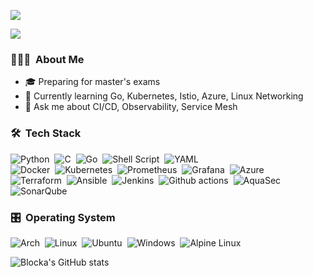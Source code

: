 ![](https://count.getloli.com/get/@win5923?theme=rule34)

![](https://komarev.com/ghpvc/?username=win5923&style=flat&color=green&base=987)

### 👨🏻‍💻 &nbsp;About Me

- 🎓 Preparing for master's exams
- 🌱 Currently learning Go, Kubernetes, Istio, Azure, Linux Networking
- 💬 Ask me about CI/CD, Observability, Service Mesh

### 🛠️ &nbsp;Tech Stack

![Python](https://img.shields.io/badge/-Python-05122A?style=flat&logo=python)&nbsp;
![C](https://img.shields.io/badge/-C-05122A?style=flat&logo=C&logoColor=A8B9CC)&nbsp;
![Go](https://img.shields.io/badge/-Go-05122A?style=flat&logo=Go)&nbsp;
![Shell Script](https://img.shields.io/badge/-Shell_Script-05122A?style=flat&logo=gnu-bash)&nbsp;
![YAML](https://img.shields.io/badge/-YAML-05122A?style=flat&logo=YAML)\
![Docker](https://img.shields.io/badge/-Docker-05122A?style=flat&logo=Docker)&nbsp;
![Kubernetes](https://img.shields.io/badge/-Kubernetes-05122A?style=flat&logo=Kubernetes&)&nbsp;
![Prometheus](https://img.shields.io/badge/-Prometheus-05122A?style=flat&logo=Prometheus)&nbsp;
![Grafana](https://img.shields.io/badge/-Grafana-05122A?style=flat&logo=Grafana)&nbsp;
![Azure](https://img.shields.io/badge/-Azure-05122A?style=flat&logo=microsoftazure&logoColor=blue)\
![Terraform](https://img.shields.io/badge/-Terraform-05122A?style=flat&logo=Terraform)&nbsp;
![Ansible](https://img.shields.io/badge/-Ansible-05122A?style=flat&logo=Ansible)&nbsp;
![Jenkins](https://img.shields.io/badge/-Jenkins-05122A?style=flat&logo=Jenkins)&nbsp;
![Github actions](https://img.shields.io/badge/-github%20actions-05122A?style=flat&logo=githubactions)&nbsp;
![AquaSec](https://img.shields.io/badge/-aqua-05122A?style=flat&logo=aqua)&nbsp;
![SonarQube](https://img.shields.io/badge/-SonarQube-05122A?style=flat&logo=SonarQube)&nbsp;

### 🎛️ &nbsp;Operating System

![Arch](https://img.shields.io/badge/-Arch-05122A?style=flat&logo=arch-linux)&nbsp;
![Linux](https://img.shields.io/badge/-Linux-05122A?style=flat&logo=Linux)&nbsp;
![Ubuntu](https://img.shields.io/badge/-Ubuntu-05122A?style=flat&logo=Ubuntu)&nbsp;
![Windows](https://img.shields.io/badge/-Windows-05122A?style=flat&logo=Windows&logoColor=blue)&nbsp;
![Alpine Linux](https://img.shields.io/badge/-Alpine_Linux-05122A?style=flat&logo=alpine-linux&logoColor=005880)&nbsp;

![Blocka's GitHub stats](https://github-readme-stats.vercel.app/api?username=win5923&show_icons=true&theme=tokyonight)
